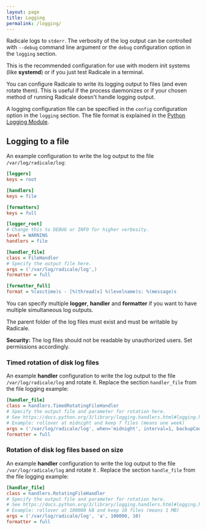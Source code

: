 ```yaml
---
layout: page
title: Logging
permalink: /logging/
---
```


Radicale logs to `stderr`. The verbosity of the log output can be controlled
with `--debug` command line argument or the `debug` configuration option in
the `logging` section.

This is the recommended configuration for use with modern init systems
(like **systemd**) or if you just test Radicale in a terminal.

You can configure Radicale to write its logging output to files (and even
rotate them).
This is useful if the process daemonizes or if your chosen method of running
Radicale doesn't handle logging output.

A logging configuration file can be specified in the `config` configuration
option in the `logging` section. The file format is explained in the
[Python Logging Module](https://docs.python.org/3/library/logging.config.html#configuration-file-format).

## Logging to a file

An example configuration to write the log output to the file `/var/log/radicale/log`:
```ini
[loggers]
keys = root

[handlers]
keys = file

[formatters]
keys = full

[logger_root]
# Change this to DEBUG or INFO for higher verbosity.
level = WARNING
handlers = file

[handler_file]
class = FileHandler
# Specify the output file here.
args = ('/var/log/radicale/log',)
formatter = full

[formatter_full]
format = %(asctime)s - [%(thread)x] %(levelname)s: %(message)s
```

You can specify multiple **logger**, **handler** and **formatter** if you want
to have multiple simultaneous log outputs.

The parent folder of the log files must exist and must be writable by Radicale.

**Security:** The log files should not be readable by unauthorized users. Set
permissions accordingly.

### Timed rotation of disk log files

An example **handler** configuration to write the log output to the file `/var/log/radicale/log` and rotate it.
Replace the section `handler_file` from the file logging example:
```ini
[handler_file]
class = handlers.TimedRotatingFileHandler
# Specify the output file and parameter for rotation here.
# See https://docs.python.org/3/library/logging.handlers.html#logging.handlers.TimedRotatingFileHandler
# Example: rollover at midnight and keep 7 files (means one week)
args = ('/var/log/radicale/log', when='midnight', interval=1, backupCount=7)
formatter = full
```

### Rotation of disk log files based on size

An example **handler** configuration to write the log output to the file `/var/log/radicale/log` and rotate it .
Replace the section `handle_file` from the file logging example:
```ini
[handler_file]
class = handlers.RotatingFileHandler
# Specify the output file and parameter for rotation here.
# See https://docs.python.org/3/library/logging.handlers.html#logging.handlers.RotatingFileHandler
# Example: rollover at 100000 kB and keep 10 files (means 1 MB)
args = ('/var/log/radicale/log', 'a', 100000, 10)
formatter = full
```
